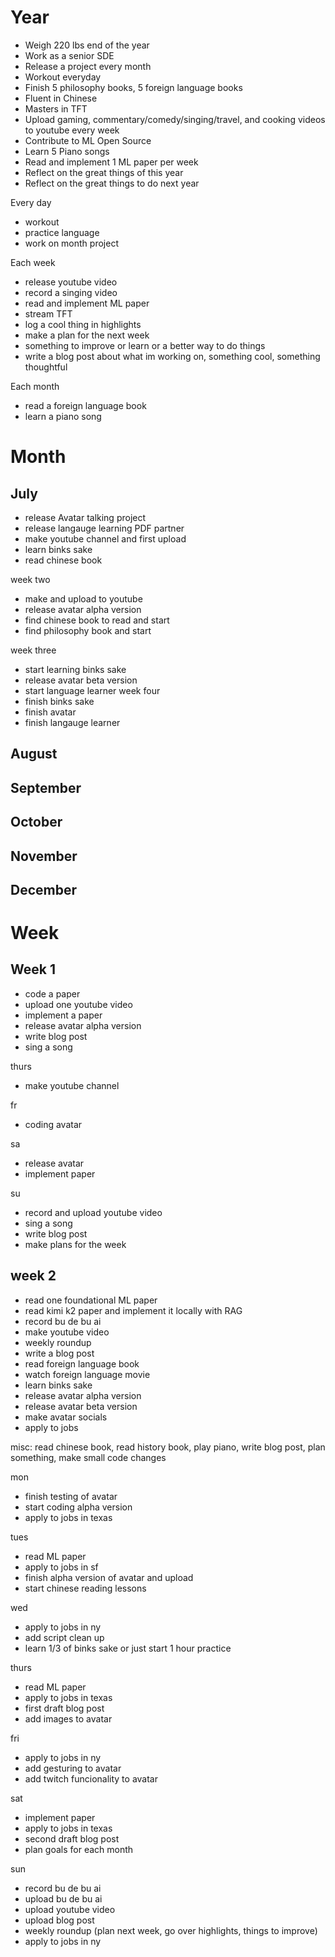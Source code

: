 # Year
- Weigh 220 lbs end of the year
- Work as a senior SDE
- Release a project every month
- Workout everyday
- Finish 5 philosophy books, 5 foreign language books
- Fluent in Chinese
- Masters in TFT
- Upload gaming, commentary/comedy/singing/travel, and cooking videos to youtube every week
- Contribute to ML Open Source
- Learn 5 Piano songs
- Read and implement 1 ML paper per week
- Reflect on the great things of this year
- Reflect on the great things to do next year

Every day
- workout
- practice language
- work on month project

Each week 
- release youtube video
- record a singing video
- read and implement ML paper
- stream TFT
- log a cool thing in highlights
- make a plan for the next week
- something to improve or learn or a better way to do things
- write a blog post about what im working on, something cool, something thoughtful 

Each month
- read a foreign language book
- learn a piano song


# Month
## July
- release Avatar talking project
- release langauge learning PDF partner
- make youtube channel and first upload
- learn binks sake
- read chinese book

week two
- make and upload to youtube
- release avatar alpha version
- find chinese book to read and start
- find philosophy book and start

week three
- start learning binks sake
- release avatar beta version
- start language learner
week four
- finish binks sake
- finish avatar
- finish langauge learner


## August


## September


## October


## November


## December


# Week
## Week 1
- code a paper
- upload one youtube video
- implement a paper
- release avatar alpha version
- write blog post
- sing a song

thurs
- make youtube channel

fr
- coding avatar

sa
- release avatar
- implement paper

su
- record and upload youtube video 
- sing a song
- write blog post
- make plans for the week

## week 2 
- read one foundational ML paper
- read kimi k2 paper and implement it locally with RAG
- record bu de bu ai
- make youtube video 
- weekly roundup
- write a blog post
- read foreign language book
- watch foreign language movie
- learn binks sake 
- release avatar alpha version
- release avatar beta version
- make avatar socials
- apply to jobs

misc: read chinese book, read history book, play piano, write blog post, plan something, make small code changes

mon
- finish testing of avatar 
- start coding alpha version
- apply to jobs in texas

tues
- read ML paper
- apply to jobs in sf 
- finish alpha version of avatar and upload
- start chinese reading lessons


wed
- apply to jobs in ny
- add script clean up
- learn 1/3 of binks sake or just start 1 hour practice

thurs
- read ML paper
- apply to jobs in texas
- first draft blog post
- add images to avatar

fri
- apply to jobs in ny
- add gesturing to avatar
- add twitch funcionality to avatar

sat
- implement paper
- apply to jobs in texas
- second draft blog post
- plan goals for each month

sun
- record bu de bu ai
- upload bu de bu ai
- upload youtube video
- upload blog post
- weekly roundup (plan next week, go over highlights, things to improve)
- apply to jobs in ny


